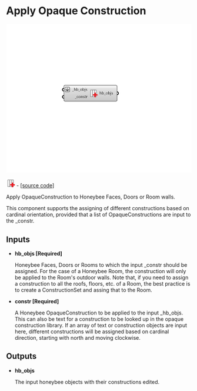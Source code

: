 # Apply Opaque Construction

![](../../.gitbook/assets/Apply_Opaque_Construction.png)

![](../../.gitbook/assets/Apply_Opaque_Construction%20%281%29.png) - [\[source code\]](https://github.com/ladybug-tools/honeybee-grasshopper-energy/blob/master/honeybee_grasshopper_energy/src//HB%20Apply%20Opaque%20Construction.py)

Apply OpaqueConstruction to Honeybee Faces, Doors or Room walls.

This component supports the assigning of different constructions based on cardinal orientation, provided that a list of OpaqueConstructions are input to the \_constr.

## Inputs

* **hb\_objs \[Required\]**

  Honeybee Faces, Doors or Rooms to which the input \_constr should be assigned. For the case of a Honeybee Room, the construction will only be applied to the Room's outdoor walls. Note that, if you need to assign a construction to all the roofs, floors, etc. of a Room, the best practice is to create a ConstructionSet and assing that to the Room. 

* **constr \[Required\]**

  A Honeybee OpaqueConstruction to be applied to the input \_hb\_objs. This can also be text for a construction to be looked up in the opaque construction library. If an array of text or construction objects are input here, different constructions will be assigned based on cardinal direction, starting with north and moving clockwise. 

## Outputs

* **hb\_objs**

  The input honeybee objects with their constructions edited. 

